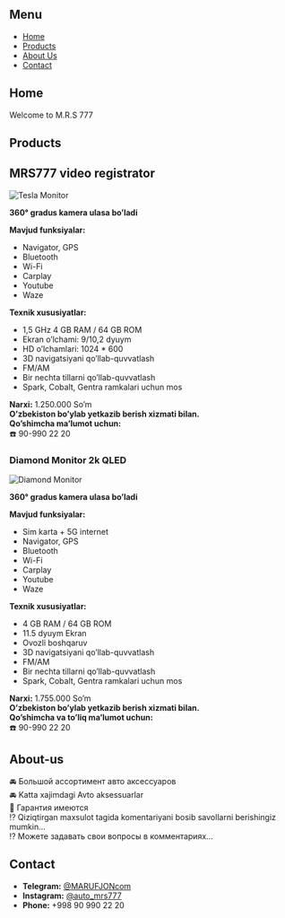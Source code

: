 

## Menu
- [Home](#home)
- [Products](#products)
- [About Us](#about-us)
- [Contact](#contact)

## Home
Welcome to M.R.S 777

## Products

## MRS777 video registrator

![Tesla Monitor](https://frankfurt.apollo.olxcdn.com/v1/files/x9zuy5wac5jm3-UZ/image)

**360° gradus kamera ulasa bo’ladi**

**Mavjud funksiyalar:**
- Navigator, GPS
- Bluetooth
- Wi-Fi
- Carplay
- Youtube
- Waze

**Texnik xususiyatlar:**
- 1,5 GHz 4 GB RAM / 64 GB ROM
- Ekran o’lchami: 9/10,2 dyuym
- HD o’lchamlari: 1024 * 600
- 3D navigatsiyani qo’llab-quvvatlash
- FM/AM
- Bir nechta tillarni qo’llab-quvvatlash
- Spark, Cobalt, Gentra ramkalari uchun mos

**Narxi:** 1.250.000 So’m  
**O’zbekiston bo’ylab yetkazib berish xizmati bilan.**  
**Qo’shimcha ma’lumot uchun:**  
☎️ 90-990 22 20

### Diamond Monitor 2k QLED

![Diamond Monitor](https://frankfurt.apollo.olxcdn.com/v1/files/j2drntp53dxs-UZ/image;s=1000x750)

**360° gradus kamera ulasa bo’ladi**

**Mavjud funksiyalar:**
- Sim karta + 5G internet
- Navigator, GPS
- Bluetooth
- Wi-Fi
- Carplay
- Youtube
- Waze

**Texnik xususiyatlar:**
- 4 GB RAM / 64 GB ROM
- 11.5 dyuym Ekran
- Ovozli boshqaruv
- 3D navigatsiyani qo’llab-quvvatlash
- FM/AM
- Bir nechta tillarni qo’llab-quvvatlash
- Spark, Cobalt, Gentra ramkalari uchun mos

**Narxi:** 1.755.000 So’m  
**O’zbekiston bo’ylab yetkazib berish xizmati bilan.**  
**Qo’shimcha va to’liq ma’lumot uchun:**  
☎️ 90-990 22 20

## About-us

🚘 Большой ассортимент авто аксессуаров  
🚘 Katta xajimdagi Avto aksessuarlar  
📝 Гарантия имеются  
⁉️ Qiziqtirgan maxsulot tagida komentariyani bosib savollarni berishingiz mumkin...  
⁉️ Можете задавать свои вопросы в комментариях...

## Contact

- **Telegram:** [@MARUFJONcom](https://t.me/MARUFJONcom)
- **Instagram:** [@auto_mrs777](https://t.me/auto_mrs777)
- **Phone:** +998 90 990 22 20
